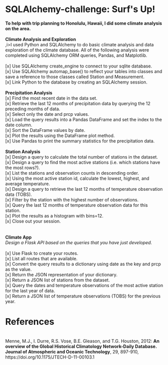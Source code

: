 # SQLAlchemy-challenge: Surf's Up!

<b>To help with trip planning to Honolulu, Hawaii, I did some climate analysis on the area.</b>
<br><br>
<b>Climate Analysis and Exploration</b><br>
,i>I used Python and SQLAlchemy to do basic climate analysis and data exploration of the climate database. All of the following analysis were completed using SQLAlchemy ORM queries, Pandas, and Matplotlib.</i><br>
<br>
[x] Use SQLAlchemy create_engine to connect to your sqlite database.<br>
[x] Use SQLAlchemy automap_base() to reflect your tables into classes and save a reference to those classes called Station and Measurement.<br>
[x] Link Python to the database by creating an SQLAlchemy session.<br>
<br>
<b>Precipitation Analysis</b><br>
[x] Find the most recent date in the data set.<br>
[x] Retrieve the last 12 months of precipitation data by querying the 12 preceding months of data.<br>
[x] Select only the date and prcp values.<br>
[x] Load the query results into a Pandas DataFrame and set the index to the date column.<br>
[x] Sort the DataFrame values by date.<br>
[x] Plot the results using the DataFrame plot method.<br>
[x] Use Pandas to print the summary statistics for the precipitation data.<br>
<br>
<b>Station Analysis</b><br>
[x] Design a query to calculate the total number of stations in the dataset.<br>
[x] Design a query to find the most active stations (i.e. which stations have the most rows?).<br>
[x] List the stations and observation counts in descending order.<br>
[x] Using the most active station id, calculate the lowest, highest, and average temperature.<br>
[x] Design a query to retrieve the last 12 months of temperature observation data (TOBS).<br>
[x] Filter by the station with the highest number of observations.<br>
[x] Query the last 12 months of temperature observation data for this station.<br>
[x] Plot the results as a histogram with bins=12.<br>
[x] Close out your session.<br>
<br>
<br>
<b>Climate App</b><br>
<i>Design a Flask API based on the queries that you have just developed.</i><br>
<br>
[x] Use Flask to create your routes.<br>
[x] List all routes that are available.<br>
[x] Convert the query results to a dictionary using date as the key and prcp as the value.<br>
[x] Return the JSON representation of your dictionary.<br>
[x] Return a JSON list of stations from the dataset.<br>
[x] Query the dates and temperature observations of the most active station for the last year of data.<br>
[x] Return a JSON list of temperature observations (TOBS) for the previous year.<br>

<h1>References</h1><br>
Menne, M.J., I. Durre, R.S. Vose, B.E. Gleason, and T.G. Houston, 2012: <b>An overview of the Global Historical Climatology Network-Daily Database. Journal of Atmospheric and Oceanic Technology</b>, 29, 897-910, https://doi.org/10.1175/JTECH-D-11-00103.1
